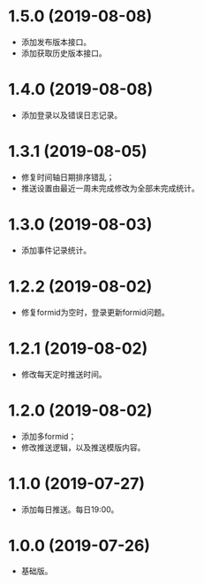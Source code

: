 # 1.5.0 (2019-08-08)
  * 添加发布版本接口。
  * 添加获取历史版本接口。

# 1.4.0 (2019-08-08)
  * 添加登录以及错误日志记录。

# 1.3.1 (2019-08-05)
  * 修复时间轴日期排序错乱；
  * 推送设置由最近一周未完成修改为全部未完成统计。

# 1.3.0 (2019-08-03)
  * 添加事件记录统计。

# 1.2.2 (2019-08-02)
  * 修复formid为空时，登录更新formid问题。

# 1.2.1 (2019-08-02)
  * 修改每天定时推送时间。

# 1.2.0 (2019-08-02)
  * 添加多formid；
  * 修改推送逻辑，以及推送模版内容。

# 1.1.0 (2019-07-27)
  * 添加每日推送。每日19:00。

# 1.0.0 (2019-07-26)
  * 基础版。